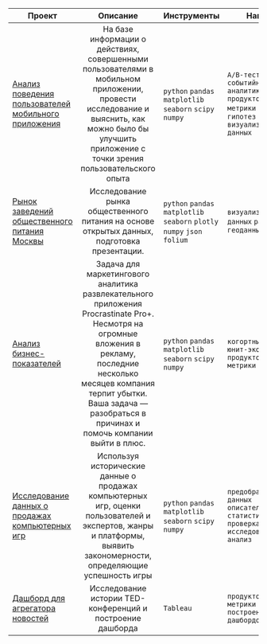| Проект | Описание | Инструменты | Навыки |
|---------------------|:--------:|--------|---------|
| [Анализ поведения пользователей мобильного приложения][1] | На базе информации о действиях, совершенными пользователями в мобильном приложении, провести исследование и выяснить, как можно было бы улучшить приложение с точки зрения пользовательского опыта | `python` `pandas` `matplotlib` `seaborn` `scipy` `numpy` | `А/В-тестирование` `событийная аналитика` `продуктовые метрики` `проверка гипотез` `визуализация данных` |
| [Рынок заведений общественного питания Москвы][2] | Исследование рынка общественного питания на основе открытых данных, подготовка презентации. | `python` `pandas` `matplotlib` `seaborn` `plotly` `numpy` `json` `folium`| `визуализация данных` `работа с геоданными` |
| [Анализ бизнес-показателей][3] | Задача для маркетингового аналитика развлекательного приложения Procrastinate Pro+. Несмотря на огромные вложения в рекламу, последние несколько месяцев компания терпит убытки. Ваша задача — разобраться в причинах и помочь компании выйти в плюс. | `python` `pandas` `matplotlib` `seaborn` `scipy` `numpy` | `когортный анализ` `юнит-экономика` `продуктовые метрики` |
| [Исследование данных о продажах компьютерных игр][4] | Используя исторические данные о продажах компьютерных игр, оценки пользователей и экспертов, жанры и платформы, выявить закономерности, определяющие успешность игры  | `python` `pandas` `matplotlib` `seaborn` `scipy` `numpy` | `предобработка данных` `описательная статистика` `проверка гипотез` `исследовательский анализ` |
| [Дашборд для агрегатора новостей][5] | Исследование истории TED-конференций и построение дашборда | `Tableau` | `продуктовые метрики` `построение дашбордов` |


[1]: /MobileApp_UserBehavior/README.md  
[2]: /MoscowCateringEstablishments/README.md  
[3]: /BusinessMetricsAnalysis/README.md
[4]: /VideogameSales/README.md  
[5]: /TEDhistory/README.md
